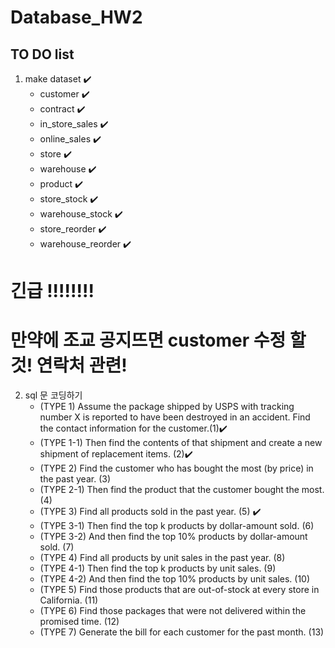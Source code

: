 # Database_HW2


## TO DO list

1. make dataset ✔️
   - customer ✔️
   - contract ✔️
   - in_store_sales ✔️
   - online_sales ✔️
   - store ✔️
   - warehouse ✔️
   - product ✔️
   - store_stock ✔️
   - warehouse_stock ✔️
   - store_reorder ✔️
   - warehouse_reorder ✔️

# 긴급 !!!!!!!!
# 만약에 조교 공지뜨면 customer 수정 할 것! 연락처 관련!

2. sql 문 코딩하기
   - (TYPE 1) Assume the package shipped by USPS with tracking number X is reported to have been destroyed in an accident. Find the contact information for the customer.(1)✔️
   - (TYPE 1-1) Then find the contents of that shipment and create a new shipment of replacement items. (2)✔️
   - (TYPE 2) Find the customer who has bought the most (by price) in the past year. (3) 
   - (TYPE 2-1) Then find the product that the customer bought the most. (4)
   - (TYPE 3) Find all products sold in the past year. (5) ✔️
   - (TYPE 3-1) Then find the top k products by dollar-amount sold. (6)
   - (TYPE 3-2) And then find the top 10% products by dollar-amount sold. (7)
   - (TYPE 4) Find all products by unit sales in the past year. (8)
   - (TYPE 4-1) Then find the top k products by unit sales. (9)
   - (TYPE 4-2) And then find the top 10% products by unit sales. (10)
   - (TYPE 5) Find those products that are out-of-stock at every store in California. (11)
   - (TYPE 6) Find those packages that were not delivered within the promised time. (12)
   - (TYPE 7) Generate the bill for each customer for the past month. (13)
